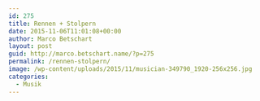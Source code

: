 ```yaml
---
id: 275
title: Rennen + Stolpern
date: 2015-11-06T11:01:08+00:00
author: Marco Betschart
layout: post
guid: http://marco.betschart.name/?p=275
permalink: /rennen-stolpern/
image: /wp-content/uploads/2015/11/musician-349790_1920-256x256.jpg
categories:
  - Musik
---
```

<span class="embed-youtube" style="text-align:center; display: block;"></span>